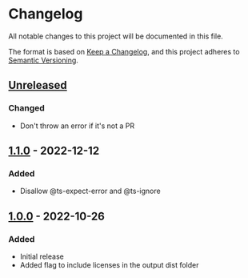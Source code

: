 # Changelog

All notable changes to this project will be documented in this file.

The format is based on [Keep a Changelog](https://keepachangelog.com/en/1.0.0/),
and this project adheres to [Semantic Versioning](https://semver.org/spec/v2.0.0.html).

## [Unreleased]

### Changed

- Don't throw an error if it's not a PR

## [1.1.0] - 2022-12-12

### Added

- Disallow @ts-expect-error and @ts-ignore

## [1.0.0] - 2022-10-26

### Added

- Initial release
- Added flag to include licenses in the output dist folder

[unreleased]: https://github.com/neolution-ch/action-check-suppressions/compare/1.1.0...HEAD
[1.1.0]: https://github.com/neolution-ch/action-check-suppressions/compare/1.0.0...1.1.0
[1.0.0]: https://github.com/neolution-ch/action-check-suppressions/compare/8edfeefa28e2b939a01b35146e947b00d72a165d...1.0.0
